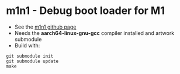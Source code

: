# m1n1 - Debug boot loader for M1
* See the [m1n1 github page](https://github.com/AsahiLinux/m1n1)
* Needs the  **aarch64-linux-gnu-gcc** compiler installed and artwork submodule
* Build with:
```
git submodule init
git submodule update
make
```